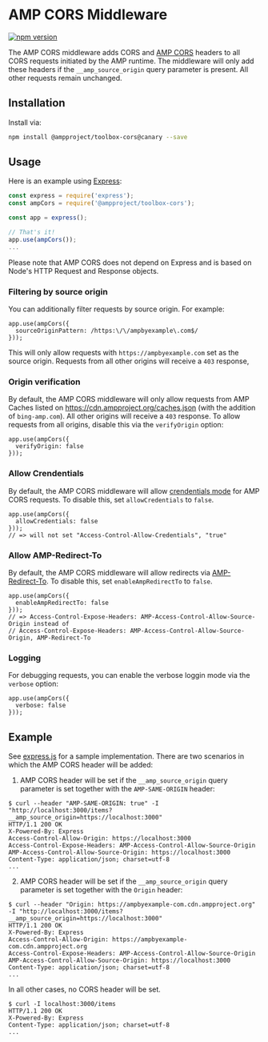 # AMP CORS Middleware

[![npm version](https://badge.fury.io/js/@ampproject/toolbox-cors.svg)](https://badge.fury.io/js/@ampproject/toolbox-cors)

The AMP CORS middleware adds CORS and
[AMP CORS](https://www.ampproject.org/docs/fundamentals/amp-cors-requests) headers to all CORS
requests initiated by the AMP runtime. The middleware will only add these headers if the
`__amp_source_origin` query parameter is present. All other requests remain unchanged.

## Installation

Install via:

```sh
npm install @ampproject/toolbox-cors@canary --save
```

## Usage

Here is an example using [Express](https://expressjs.com):

```js
const express = require('express');
const ampCors = require('@ampproject/toolbox-cors');

const app = express();

// That's it!
app.use(ampCors());
...
```

Please note that AMP CORS does not depend on Express and is based on Node's HTTP Request and
Response objects.

### Filtering by source origin

You can additionally filter requests by source origin. For example:

```
app.use(ampCors({
  sourceOriginPattern: /https:\/\/ampbyexample\.com$/
}));
```

This will only allow requests with `https://ampbyexample.com` set as the source origin. Requests from all other origins
will receive a `403` response,

### Origin verification

By default, the AMP CORS middleware will only allow requests from AMP Caches listed on
https://cdn.ampproject.org/caches.json (with the addition of `bing-amp.com`). All other
origins will receive a `403` response. To allow requests from all origins, disable this
via the `verifyOrigin` option:

```
app.use(ampCors({
  verifyOrigin: false
}));
```

### Allow Crendentials 

By default, the AMP CORS middleware will allow [crendentials mode](https://fetch.spec.whatwg.org/#concept-request-credentials-mode) for AMP CORS requests.
To disable this, set `allowCredentials` to `false`. 

```
app.use(ampCors({
  allowCredentials: false
}));
// => will not set "Access-Control-Allow-Credentials", "true"
```

### Allow AMP-Redirect-To 

By default, the AMP CORS middleware will allow redirects via [AMP-Redirect-To](https://www.ampproject.org/docs/reference/components/amp-form#redirecting-after-a-submission). To disable this, set `enableAmpRedirectTo` to `false`. 

```
app.use(ampCors({
  enableAmpRedirectTo: false
}));
// => Access-Control-Expose-Headers: AMP-Access-Control-Allow-Source-Origin instead of 
// Access-Control-Expose-Headers: AMP-Access-Control-Allow-Source-Origin, AMP-Redirect-To
```

### Logging

For debugging requests, you can enable the verbose loggin mode via the `verbose` option:

```
app.use(ampCors({
  verbose: false
}));
```

## Example

See [express.js](demo/express.js) for a sample implementation. There are two scenarios in which the AMP CORS header will be added:

1. AMP CORS header will be set if the `__amp_source_origin` query parameter is set together with the `AMP-SAME-ORIGIN` header:

```
$ curl --header "AMP-SAME-ORIGIN: true" -I "http://localhost:3000/items?__amp_source_origin=https://localhost:3000"
HTTP/1.1 200 OK
X-Powered-By: Express
Access-Control-Allow-Origin: https://localhost:3000
Access-Control-Expose-Headers: AMP-Access-Control-Allow-Source-Origin
AMP-Access-Control-Allow-Source-Origin: https://localhost:3000
Content-Type: application/json; charset=utf-8
...
```

2. AMP CORS header will be set if the `__amp_source_origin` query parameter is set together with the `Origin` header:

```
$ curl --header "Origin: https://ampbyexample-com.cdn.ampproject.org" -I "http://localhost:3000/items?__amp_source_origin=https://localhost:3000"
HTTP/1.1 200 OK
X-Powered-By: Express
Access-Control-Allow-Origin: https://ampbyexample-com.cdn.ampproject.org
Access-Control-Expose-Headers: AMP-Access-Control-Allow-Source-Origin
AMP-Access-Control-Allow-Source-Origin: https://localhost:3000
Content-Type: application/json; charset=utf-8
...
```

In all other cases, no CORS header will be set.

```
$ curl -I localhost:3000/items
HTTP/1.1 200 OK
X-Powered-By: Express
Content-Type: application/json; charset=utf-8
...
```
